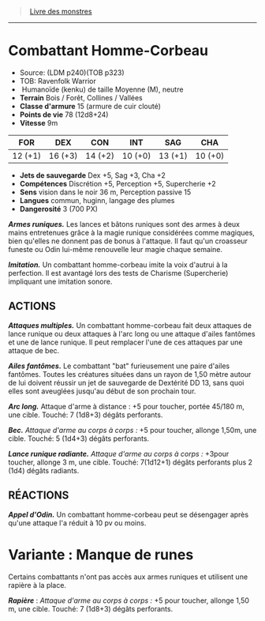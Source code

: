 ﻿> [Livre des monstres](tome_of_beasts.md)

---

# Combattant Homme-Corbeau

- Source: (LDM p240)(TOB p323)
- TOB: Ravenfolk Warrior
-  Humanoïde (kenku) de taille Moyenne (M), neutre
- **Terrain** Bois / Forêt, Collines / Vallées
- **Classe d'armure** 15 (armure de cuir clouté)
- **Points de vie** 78 (12d8+24)
- **Vitesse** 9m

|FOR|DEX|CON|INT|SAG|CHA|
|---|---|---|---|---|---|
|12 (+1)|16 (+3)|14 (+2)|10 (+0)|13 (+1)|10 (+0)|

- **Jets de sauvegarde** Dex +5, Sag +3, Cha +2
- **Compétences** Discrétion +5, Perception +5, Supercherie +2
- **Sens** vision dans le noir 36 m, Perception passive 15
- **Langues** commun, huginn, langage des plumes
- **Dangerosité** 3 (700 PX)

**_Armes runiques._** Les lances et bâtons runiques sont des armes à deux mains entretenues grâce à la magie runique considérées comme magiques, bien qu'elles ne donnent pas de bonus à l'attaque. Il faut qu'un croasseur funeste ou Odin lui-même renouvelle leur magie chaque semaine.

**_Imitation._** Un combattant homme-corbeau imite la voix d'autrui à la perfection. Il est avantagé lors des tests de Charisme (Supercherie) impliquant une imitation sonore.

## ACTIONS

**_Attaques multiples._** Un combattant homme-corbeau fait deux attaques de lance runique ou deux attaques à l'arc long ou une attaque d'ailes fantômes et une de lance runique. Il peut remplacer l'une de ces attaques par une attaque de bec.

**_Ailes fantômes._** Le combattant "bat" furieusement une paire d'ailes fantômes. Toutes les créatures situées dans un rayon de 1,50 mètre autour de lui doivent réussir un jet de sauvegarde de Dextérité DD 13, sans quoi elles sont aveuglées jusqu'au début de son prochain tour.

**_Arc long._** Attaque d'arme à distance : +5 pour toucher, portée 45/180 m, une cible. Touché: 7 (1d8+3) dégâts perforants.

**_Bec._** _Attaque d'arme au corps à corps :_ +5 pour toucher, allonge 1,50m, une cible. Touché: 5 (1d4+3) dégâts perforants.

**_Lance runique radiante._** _Attaque d'arme au corps à corps :_ +3pour toucher, allonge 3 m, une cible. Touché: 7(1d12+1) dégâts perforants plus 2 (1d4) dégâts radiants.

## RÉACTIONS

**_Appel d'Odin._** Un combattant homme-corbeau peut se désengager après qu'une attaque l'a réduit à 10 pv ou moins.

# Variante : Manque de runes

Certains combattants n'ont pas accès aux armes runiques et utilisent une rapière à la place.

**_Rapière_** : _Attaque d'arme au corps à corps :_ +5 pour toucher, allonge 1,50 m, une cible. Touché: 7 (1d8+3) dégâts perforants.

